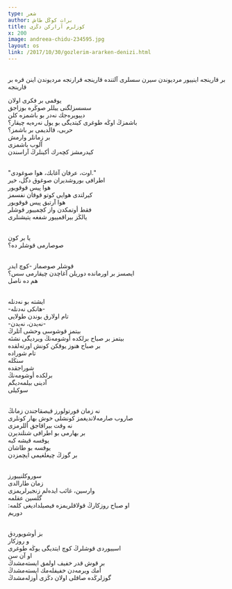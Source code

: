 ```yaml
---
type: شعر
author: برات کوڭل طاش
title: كوزلرم آراركن دڭزی
x: 200
image: andreea-chidu-234595.jpg
layout: os
link: /2017/10/30/gozlerim-ararken-denizi.html
---
```


<br/>
بر قارینجە اینییور مردیوندن   
سیرن سسلری آلتندە   
قارینجە قرارنجە   
مردیوندن اینن قرە بر قارینجە   
<br/>

یوقمی بر فكری اولان  
سسسزلگنی ییللر صوڭرە بوزاجق  
دییویرەجك نەدر بو باشمزە كلن  
باشمزڭ اوڭە طوغری كیتدیگی بو یول نەرەیە چیقار؟   
حربی، قالدیمی بر باشمز؟   
بر زمانلر وارمش   
آلوب باشمزی   
كیدرمشز كچەرك أكینلرڭ آراسندن  
<br/>

"اوت، عرفان آغابك، هوا صوغودی."  
اطرافی بوروشدیران صوغوق دگل، خیر  
هوا پیس قوقویور  
كیرلتدی هوایی كوتو قوقان نفسمز  
هوا آرتیق پیس قوقویور  
فقط أوتمكدن واز كچمییور قوشلر  
یالڭز بیراقمییور شفغە یتیشنلری  
<br/>

یا بر كون  
صوصارمی قوشلر دە؟  
<br/>

قوشلر صوصماز -كوچ ایدر  
ایصسز بر اورماندە دوریلن آغاچدن چیقارمی سس؟  
هم دە ناصل  
<br/>

ایشتە بو نەدنلە  
-هانكی نەدنلە-  
تام اولارق بوندن طولایی  
-نەیدن، نەیدن-  
بیتمز قوشوسی وحشی آتلرڭ  
بیتمز بر صباح برلكدە أوشومەنڭ ویردیگی نشئە  
بر صباح هنوز یوقكن كونش اورتەلقدە  
تام شورادە  
سنڭلە  
شوراجقدە  
برلكدە أوشومەنڭ  
آدینی بیلمەدیگم  
سوكیلی  
<br/>

نە زمان قورتولورز قیصقاجندن زمانڭ  
صاروب صارمەلاندیغمز كونشلی خوش بهار كونلری  
نە وقت بیراقاجق أللرمزی  
بر بهارمی بو اطرافی شنلندیرن  
یوقسە قیشە كبە  
یوقسە بو طاشان  
بر گوزڭ چیغلغیمی ایچمزدن  
<br/>

سوروكلنییورز  
زمان طارالدی  
وارسین، غائب ایدەلم زنجیرلریمزی  
گلسین عقلمە  
:او صباح روزكارڭ قولاقلریمزە فیصیلدادیغی كلمە  
دوریم  
<br/>

بز أوشویوردق  
و روزكار  
اسییوردی قوشلرڭ كوچ ایتدیگی یوڭە طوغری  
او آن سن   
بر قوش قدر خفیف اولمق ایستەمشدڭ  
أمك ویرمەدن خفیفلەمك ایستەمشدڭ  
گوزلرڭدە صاقلی اولان دڭزی أوزلەمشدڭ  
